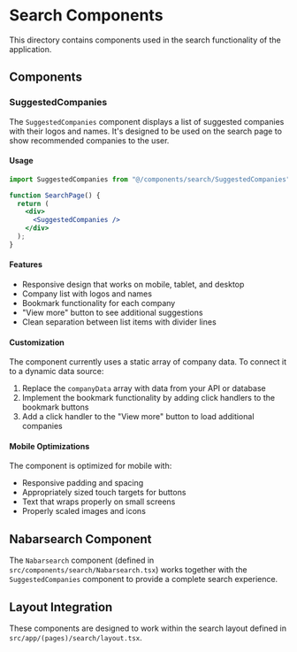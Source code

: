 # Search Components

This directory contains components used in the search functionality of the application.

## Components

### SuggestedCompanies

The `SuggestedCompanies` component displays a list of suggested companies with their logos and names. It's designed to be used on the search page to show recommended companies to the user.

#### Usage

```jsx
import SuggestedCompanies from "@/components/search/SuggestedCompanies";

function SearchPage() {
  return (
    <div>
      <SuggestedCompanies />
    </div>
  );
}
```

#### Features

- Responsive design that works on mobile, tablet, and desktop
- Company list with logos and names
- Bookmark functionality for each company
- "View more" button to see additional suggestions
- Clean separation between list items with divider lines

#### Customization

The component currently uses a static array of company data. To connect it to a dynamic data source:

1. Replace the `companyData` array with data from your API or database
2. Implement the bookmark functionality by adding click handlers to the bookmark buttons
3. Add a click handler to the "View more" button to load additional companies

#### Mobile Optimizations

The component is optimized for mobile with:

- Responsive padding and spacing
- Appropriately sized touch targets for buttons
- Text that wraps properly on small screens
- Properly scaled images and icons

## Nabarsearch Component

The `Nabarsearch` component (defined in `src/components/search/Nabarsearch.tsx`) works together with the `SuggestedCompanies` component to provide a complete search experience.

## Layout Integration

These components are designed to work within the search layout defined in `src/app/(pages)/search/layout.tsx`.
